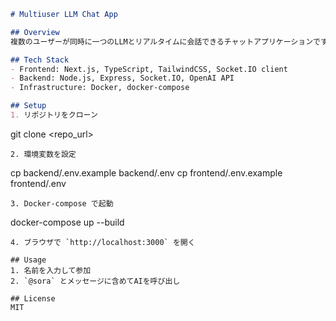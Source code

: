 ```markdown
# Multiuser LLM Chat App

## Overview
複数のユーザーが同時に一つのLLMとリアルタイムに会話できるチャットアプリケーションです。

## Tech Stack
- Frontend: Next.js, TypeScript, TailwindCSS, Socket.IO client
- Backend: Node.js, Express, Socket.IO, OpenAI API
- Infrastructure: Docker, docker-compose

## Setup
1. リポジトリをクローン
```
git clone <repo_url>
```
2. 環境変数を設定
```
cp backend/.env.example backend/.env
cp frontend/.env.example frontend/.env
```
3. Docker-compose で起動
```
docker-compose up --build
```
4. ブラウザで `http://localhost:3000` を開く

## Usage
1. 名前を入力して参加
2. `@sora` とメッセージに含めてAIを呼び出し

## License
MIT
```